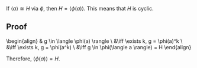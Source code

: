If $\langle a \rangle \cong H$ via $\phi$, then $H = \langle \phi(a) \rangle$.
This means that $H$ is cyclic.

## Proof

\begin{align}
& g \in \langle \phi(a) \rangle
\\ &\iff \exists k, g = \phi(a)^k
\\ &\iff \exists k, g = \phi(a^k)
\\ &\iff g \in \phi(\langle a \rangle) = H
\end{align}

Therefore, $\langle \phi(a) \rangle = H$.
